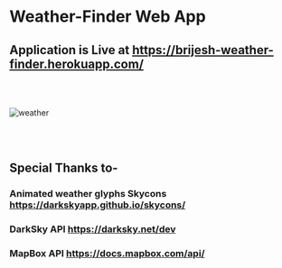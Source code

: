 # Weather-Finder Web App
## Application is Live at https://brijesh-weather-finder.herokuapp.com/

<br>
<br>

![weather](https://user-images.githubusercontent.com/41025295/126442609-6afd8ce3-0382-4b15-a5cc-f08a850764cf.gif)

<br>
<br>


## Special Thanks to-

### Animated weather glyphs Skycons https://darkskyapp.github.io/skycons/

### DarkSky API https://darksky.net/dev

### MapBox API https://docs.mapbox.com/api/

